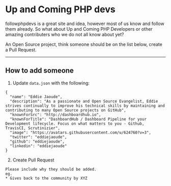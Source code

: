 # Up and Coming PHP devs

followphpdevs is a great site and idea, however most of us know and follow them already. So what about Up and Coming PHP Developers or other amazing contributers who we do not all know about yet?

An Open Source project, think someone should be on the list below, create a Pull Request.

---

## How to add someone

  1. Update `data.json` with the following:

  ```
  {
    "name": "Eddie Jaoude",
    "description": "As a passionate and Open Source Evangelist, Eddie strives continually to improve his technical skills by maintaining and contributing to many Open Source projects on GitHub",
    "knownForSrc": "http://dashboardhub.io",
    "knownForTitle": "DashboardHub / Dashboard Pipeline for your Development lifecycle. Focus on what matters to you - Github, TravisCI, Scrutinizier",
    "image": "https://avatars.githubusercontent.com/u/624760?v=3",
    "twitter": "eddiejaoude",
    "github": "eddiejaoude",
    "linkedin": "eddiejaoude"
  }
  ```

  2. Create Pull Request

    Please include why they should be added.
    eg.
    * Gives back to the community by XYZ
